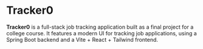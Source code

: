 # Tracker0

**Tracker0** is a full-stack job tracking application built as a final project for a college course. It features a modern UI for tracking job applications, using a Spring Boot backend and a Vite + React + Tailwind frontend.
